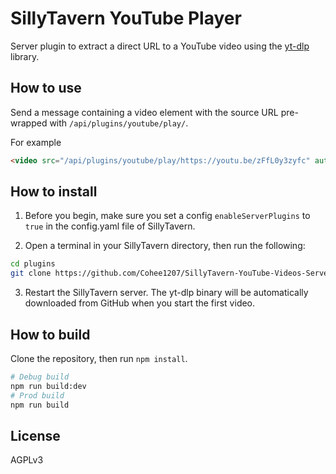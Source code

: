 # SillyTavern YouTube Player

Server plugin to extract a direct URL to a YouTube video using the [yt-dlp](https://github.com/yt-dlp/yt-dlp) library.

## How to use

Send a message containing a video element with the source URL pre-wrapped with `/api/plugins/youtube/play/`.

For example

```html
<video src="/api/plugins/youtube/play/https://youtu.be/zFfL0y3zyfc" autoplay controls></video>
```

## How to install

1. Before you begin, make sure you set a config `enableServerPlugins` to `true` in the config.yaml file of SillyTavern.

2. Open a terminal in your SillyTavern directory, then run the following:

```bash
cd plugins
git clone https://github.com/Cohee1207/SillyTavern-YouTube-Videos-Server
```

3. Restart the SillyTavern server. The yt-dlp binary will be automatically downloaded from GitHub when you start the first video.

## How to build

Clone the repository, then run `npm install`.

```bash
# Debug build
npm run build:dev
# Prod build
npm run build
```

## License

AGPLv3
